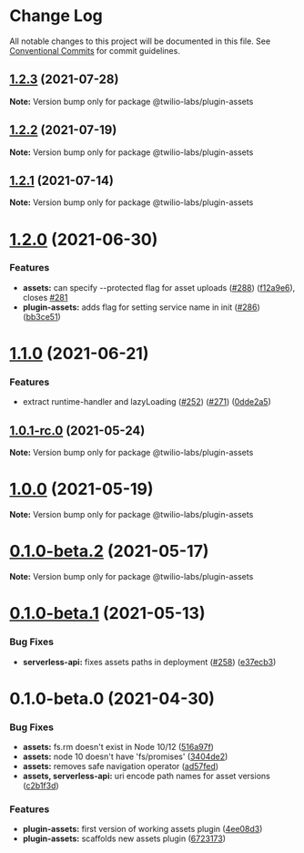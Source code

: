 # Change Log

All notable changes to this project will be documented in this file.
See [Conventional Commits](https://conventionalcommits.org) for commit guidelines.

## [1.2.3](https://github.com/twilio-labs/serverless-toolkit/compare/@twilio-labs/plugin-assets@1.2.2...@twilio-labs/plugin-assets@1.2.3) (2021-07-28)

**Note:** Version bump only for package @twilio-labs/plugin-assets





## [1.2.2](https://github.com/twilio-labs/serverless-toolkit/compare/@twilio-labs/plugin-assets@1.2.1...@twilio-labs/plugin-assets@1.2.2) (2021-07-19)

**Note:** Version bump only for package @twilio-labs/plugin-assets





## [1.2.1](https://github.com/twilio-labs/serverless-toolkit/compare/@twilio-labs/plugin-assets@1.2.0...@twilio-labs/plugin-assets@1.2.1) (2021-07-14)

**Note:** Version bump only for package @twilio-labs/plugin-assets





# [1.2.0](https://github.com/twilio-labs/serverless-toolkit/compare/@twilio-labs/plugin-assets@1.1.0...@twilio-labs/plugin-assets@1.2.0) (2021-06-30)


### Features

* **assets:** can specify --protected flag for asset uploads ([#288](https://github.com/twilio-labs/serverless-toolkit/issues/288)) ([f12a9e6](https://github.com/twilio-labs/serverless-toolkit/commit/f12a9e652d1dd39bdbf378b66427091986d9bcc3)), closes [#281](https://github.com/twilio-labs/serverless-toolkit/issues/281)
* **plugin-assets:** adds flag for setting service name in init ([#286](https://github.com/twilio-labs/serverless-toolkit/issues/286)) ([bb3ce51](https://github.com/twilio-labs/serverless-toolkit/commit/bb3ce51affac8be4a609ea59adbd55e8cb8c8f99))





# [1.1.0](https://github.com/twilio-labs/serverless-toolkit/compare/@twilio-labs/plugin-assets@1.0.0...@twilio-labs/plugin-assets@1.1.0) (2021-06-21)


### Features

* extract runtime-handler and lazyLoading ([#252](https://github.com/twilio-labs/serverless-toolkit/issues/252)) ([#271](https://github.com/twilio-labs/serverless-toolkit/issues/271)) ([0dde2a5](https://github.com/twilio-labs/serverless-toolkit/commit/0dde2a5a74035700e4ef6cf4b1c1189c78e2ff59))





## [1.0.1-rc.0](https://github.com/twilio-labs/serverless-toolkit/compare/@twilio-labs/plugin-assets@1.0.0...@twilio-labs/plugin-assets@1.0.1-rc.0) (2021-05-24)

**Note:** Version bump only for package @twilio-labs/plugin-assets





# [1.0.0](https://github.com/twilio-labs/serverless-toolkit/compare/@twilio-labs/plugin-assets@0.1.0-beta.2...@twilio-labs/plugin-assets@1.0.0) (2021-05-19)

**Note:** Version bump only for package @twilio-labs/plugin-assets





# [0.1.0-beta.2](https://github.com/twilio-labs/serverless-toolkit/compare/@twilio-labs/plugin-assets@0.1.0-beta.1...@twilio-labs/plugin-assets@0.1.0-beta.2) (2021-05-17)

**Note:** Version bump only for package @twilio-labs/plugin-assets





# [0.1.0-beta.1](https://github.com/twilio-labs/serverless-toolkit/compare/@twilio-labs/plugin-assets@0.1.0-beta.0...@twilio-labs/plugin-assets@0.1.0-beta.1) (2021-05-13)


### Bug Fixes

* **serverless-api:** fixes assets paths in deployment ([#258](https://github.com/twilio-labs/serverless-toolkit/issues/258)) ([e37ecb3](https://github.com/twilio-labs/serverless-toolkit/commit/e37ecb336eaec74130d98066a63b858d71f26f62))





# 0.1.0-beta.0 (2021-04-30)


### Bug Fixes

* **assets:** fs.rm doesn't exist in Node 10/12 ([516a97f](https://github.com/twilio-labs/serverless-toolkit/commit/516a97f56c13d70183784806f5c757cdd701a2c0))
* **assets:** node 10 doesn't have 'fs/promises' ([3404de2](https://github.com/twilio-labs/serverless-toolkit/commit/3404de2196307d7909c2cf31b869834c2b01924b))
* **assets:** removes safe navigation operator ([ad57fed](https://github.com/twilio-labs/serverless-toolkit/commit/ad57fed87d66c773de5409d85c4f75aecaade53a))
* **assets, serverless-api:** uri encode path names for asset versions ([c2b1f3d](https://github.com/twilio-labs/serverless-toolkit/commit/c2b1f3d16ce6af31ef2aaa1d086b3565bbcd1c7d))


### Features

* **plugin-assets:** first version of working assets plugin ([4ee08d3](https://github.com/twilio-labs/serverless-toolkit/commit/4ee08d3ebcb82abe1cb11752d45021f2ca3e03c6))
* **plugin-assets:** scaffolds new assets plugin ([6723173](https://github.com/twilio-labs/serverless-toolkit/commit/672317341600743ce3bf653e237858635cdbc822))
